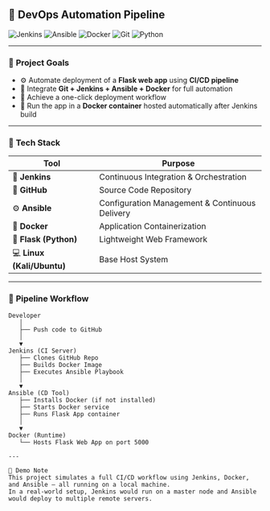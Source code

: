 ## 🚀 DevOps Automation Pipeline  

![Jenkins](https://img.shields.io/badge/Jenkins-Automation-blue?logo=jenkins&logoColor=white)
![Ansible](https://img.shields.io/badge/Ansible-Configuration-red?logo=ansible&logoColor=white)
![Docker](https://img.shields.io/badge/Docker-Containerization-blue?logo=docker&logoColor=white)
![Git](https://img.shields.io/badge/Git-Version_Control-orange?logo=git&logoColor=white)
![Python](https://img.shields.io/badge/Flask-App-green?logo=flask&logoColor=white)

---

### 🎯 **Project Goals**

- ⚙️ Automate deployment of a **Flask web app** using **CI/CD pipeline**
- 🔁 Integrate **Git + Jenkins + Ansible + Docker** for full automation  
- 🧩 Achieve a one-click deployment workflow  
- 🐳 Run the app in a **Docker container** hosted automatically after Jenkins build  

---

### 🧠 **Tech Stack**

| Tool | Purpose |
|------|----------|
| 🧱 **Jenkins** | Continuous Integration & Orchestration |
| 🐙 **GitHub** | Source Code Repository |
| ⚙️ **Ansible** | Configuration Management & Continuous Delivery |
| 🐳 **Docker** | Application Containerization |
| 🐍 **Flask (Python)** | Lightweight Web Framework |
| 💻 **Linux (Kali/Ubuntu)** | Base Host System |

---

### 🧩 **Pipeline Workflow**

```text
Developer
   │
   ├── Push code to GitHub
   │
   ▼
Jenkins (CI Server)
   ├── Clones GitHub Repo
   ├── Builds Docker Image
   ├── Executes Ansible Playbook
   │
   ▼
Ansible (CD Tool)
   ├── Installs Docker (if not installed)
   ├── Starts Docker service
   ├── Runs Flask App container
   │
   ▼
Docker (Runtime)
   └── Hosts Flask Web App on port 5000

---

💬 Demo Note
This project simulates a full CI/CD workflow using Jenkins, Docker, and Ansible — all running on a local machine.
In a real-world setup, Jenkins would run on a master node and Ansible would deploy to multiple remote servers.
